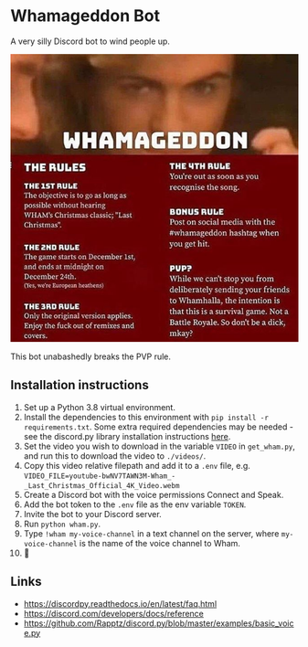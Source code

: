 # Whamageddon Bot

A very silly Discord bot to wind people up.

![Wham](whamageddon.jpg)

This bot unabashedly breaks the PVP rule.

## Installation instructions

1. Set up a Python 3.8 virtual environment.
1. Install the dependencies to this environment with `pip install -r requirements.txt`. Some extra required dependencies may be needed - see the discord.py library installation instructions [here](https://discordpy.readthedocs.io/en/latest/intro.html#installing).
1. Set the video you wish to download in the variable `VIDEO` in `get_wham.py`, and run this to download the video to `./videos/`.
1. Copy this video relative filepath and add it to a `.env` file, e.g. `VIDEO_FILE=youtube-bwNV7TAWN3M-Wham_-_Last_Christmas_Official_4K_Video.webm`
1. Create a Discord bot with the voice permissions Connect and Speak.
1. Add the bot token to the `.env` file as the env variable `TOKEN`.
1. Invite the bot to your Discord server.
1. Run `python wham.py`.
1. Type `!wham my-voice-channel` in a text channel on the server, where `my-voice-channel` is the name of the voice channel to Wham.
1. 🎅

## Links

- https://discordpy.readthedocs.io/en/latest/faq.html
- https://discord.com/developers/docs/reference
- https://github.com/Rapptz/discord.py/blob/master/examples/basic_voice.py
